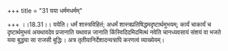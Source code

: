 +++
title = "31 यया धर्ममधर्मम्"

+++
।।18.31।। ययेति। धर्मं शास्त्रविहितं; अधर्मं
शास्त्रप्रतिषिद्धमदृष्टार्थमुभयम्; कार्यं चाकार्यं च दृष्टार्थमुभयं
अयथावदेव प्रजानाति यथावन्न जानाति किंस्विदिदमिदमित्थं नवेति चानध्यवसायं
संशयं वा भजते यया बुद्ध्या सा राजसी बुद्धिः। अत्र
तृतीयानिर्देशादन्यत्रापि करणत्वं व्याख्येयम्।
